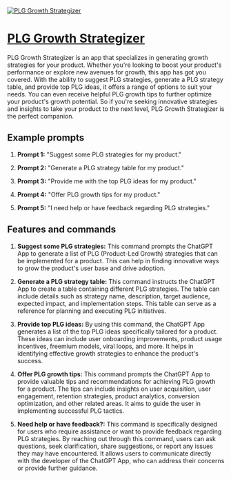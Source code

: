 [![PLG Growth Strategizer](https://files.oaiusercontent.com/file-wTIuIfYeflvOw84VJKGn7RCy?se=2123-10-17T00%3A13%3A47Z&sp=r&sv=2021-08-06&sr=b&rscc=max-age%3D31536000%2C%20immutable&rscd=attachment%3B%20filename%3Dfaed37e8-0306-42d9-97c8-6bca64a67f6a.png&sig=9rIiFLg4jq3wTA0jFpFVt%2BJ2xtpF0xwcO1DHaibmIW8%3D)](https://chat.openai.com/g/g-34tOEWe0z-plg-growth-strategizer)

# [PLG Growth Strategizer](https://chat.openai.com/g/g-34tOEWe0z-plg-growth-strategizer)

PLG Growth Strategizer is an app that specializes in generating growth strategies for your product. Whether you're looking to boost your product's performance or explore new avenues for growth, this app has got you covered. With the ability to suggest PLG strategies, generate a PLG strategy table, and provide top PLG ideas, it offers a range of options to suit your needs. You can even receive helpful PLG growth tips to further optimize your product's growth potential. So if you're seeking innovative strategies and insights to take your product to the next level, PLG Growth Strategizer is the perfect companion.

## Example prompts

1. **Prompt 1:** "Suggest some PLG strategies for my product."

2. **Prompt 2:** "Generate a PLG strategy table for my product."

3. **Prompt 3:** "Provide me with the top PLG ideas for my product."

4. **Prompt 4:** "Offer PLG growth tips for my product."

5. **Prompt 5:** "I need help or have feedback regarding PLG strategies."

## Features and commands

1. **Suggest some PLG strategies:** This command prompts the ChatGPT App to generate a list of PLG (Product-Led Growth) strategies that can be implemented for a product. This can help in finding innovative ways to grow the product's user base and drive adoption.

2. **Generate a PLG strategy table:** This command instructs the ChatGPT App to create a table containing different PLG strategies. The table can include details such as strategy name, description, target audience, expected impact, and implementation steps. This table can serve as a reference for planning and executing PLG initiatives.

3. **Provide top PLG ideas:** By using this command, the ChatGPT App generates a list of the top PLG ideas specifically tailored for a product. These ideas can include user onboarding improvements, product usage incentives, freemium models, viral loops, and more. It helps in identifying effective growth strategies to enhance the product's success.

4. **Offer PLG growth tips:** This command prompts the ChatGPT App to provide valuable tips and recommendations for achieving PLG growth for a product. The tips can include insights on user acquisition, user engagement, retention strategies, product analytics, conversion optimization, and other related areas. It aims to guide the user in implementing successful PLG tactics.

5. **Need help or have feedback?:** This command is specifically designed for users who require assistance or want to provide feedback regarding PLG strategies. By reaching out through this command, users can ask questions, seek clarification, share suggestions, or report any issues they may have encountered. It allows users to communicate directly with the developer of the ChatGPT App, who can address their concerns or provide further guidance.